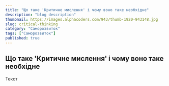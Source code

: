 ```yaml
---
title: "Що таке 'Критичне мислення' і чому воно таке необхідне"
description: "blog description"
thumbnail: https://images.alphacoders.com/943/thumb-1920-943148.jpg
slug: critical-thinking
category: "Саморозвиток"
tags: ["Саморозвиток"]
published: true
---
```


## Що таке 'Критичне мислення' і чому воно таке необхідне

Текст
